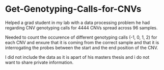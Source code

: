 # Get-Genotyping-Calls-for-CNVs
Helped a grad student in my lab with a data processing problem he had regarding CNV genotyping calls for 4444 CNVs spread across 96 samples.

Needed to count the occurence of different genotyping calls (-1, 0, 1, 2) for each CNV and enxure that it is coming from the correct sample and that it is interrogating the probes between the start and the end position of the CNV. 

I did not include the data as it is apart of his masters thesis and i do not want to share private information.
